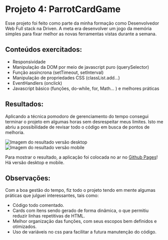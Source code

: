 # **Projeto 4: ParrotCardGame**

Esse projeto foi feito como parte da minha formação como Desenvolvedor Web Full stack na Driven. A meta era desenvolver um jogo da memória simples para fixar melhor as novas ferramentas vistas durante a semana.

## **Conteúdos exercitados**:

-    Responsividade
-    Manipulação da DOM por meio de javascript puro (querySelector)
-    Função assíncrona (setTimeout, setInterval)
-    Manipulação de propriedades CSS (classList.add...)
-    EventHandlers (onclick)
-    Javascript básico (funções, do-while, for, Math... ) e melhores práticas

## **Resultados**:

Aplicando a técnica pomodoro de gerenciamento do tempo consegui terminar o projeto em algumas horas sem desrespeitar meus limites. Isto me abriu a possibilidade de revisar todo o código em busca de pontos de melhoria.

![Imagem do resultado versão desktop](https://i.imgur.com/i8iTH3n.png)
![Imagem do resultado versão mobile](https://i.imgur.com/YLr6jUe.png)

Para mostrar o resultado, a aplicação foi colocada no ar no [Github Pages](https://migueldsp.github.io/projeto4-parrotcardgame/)! Há versão desktop e mobile.

## **Observações**:

Com a boa gestão do tempo, fiz todo o projeto tendo em mente algumas práticas que julguei interessantes, tais como:

-    Código todo comentado.
-    Cards com itens sendo gerado de forma dinâmica, o que permitiu reduzir linhas repetitivas de HTML.
-    Melhor organização das funções, com seus escopos bem definidos e otimizados.
-    Uso de variáveis no css para facilitar a futura manutenção do código.
